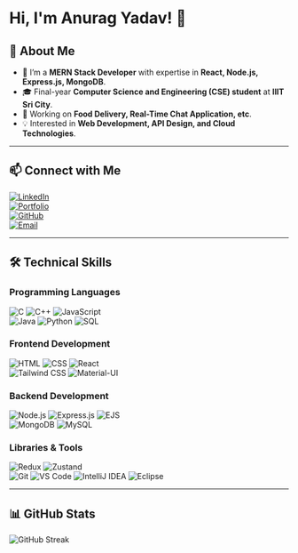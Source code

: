 # Hi, I'm Anurag Yadav! 👋

## 🚀 About Me
- 🌱 I’m a **MERN Stack Developer** with expertise in **React, Node.js, Express.js, MongoDB**.  
- 🎓 Final-year **Computer Science and Engineering (CSE) student** at **IIIT Sri City**.  
- 🔭 Working on **Food Delivery, Real-Time Chat Application, etc**.  
- 💡 Interested in **Web Development, API Design, and Cloud Technologies**.  

---

## 📫 Connect with Me  
[![LinkedIn](https://img.shields.io/badge/LinkedIn-blue?style=flat&logo=linkedin)](https://www.linkedin.com/in/anurag-yadav-39a7b9223/)  
[![Portfolio](https://img.shields.io/badge/Portfolio-%2312100E.svg?style=flat&logo=firefox)](https://anurag-yadav-portfolio.onrender.com/)  
[![GitHub](https://img.shields.io/badge/GitHub-%2312100E.svg?style=flat&logo=github)](https://github.com/Anuragyadav1)  
[![Email](https://img.shields.io/badge/Email-D14836?style=flat&logo=gmail&logoColor=white)](mailto:10anuragyadav2002@gmail.com)  

---

## 🛠️ Technical Skills  

### **Programming Languages**  
![C](https://img.shields.io/badge/C-00599C?style=flat&logo=c&logoColor=white) 
![C++](https://img.shields.io/badge/C++-00599C?style=flat&logo=c%2B%2B&logoColor=white) 
![JavaScript](https://img.shields.io/badge/JavaScript-F7DF1E?style=flat&logo=javascript&logoColor=black)  
![Java](https://img.shields.io/badge/Java-007396?style=flat&logo=java&logoColor=white) 
![Python](https://img.shields.io/badge/Python-3776AB?style=flat&logo=python&logoColor=white) 
![SQL](https://img.shields.io/badge/SQL-4479A1?style=flat&logo=mysql&logoColor=white)  

### **Frontend Development**  
![HTML](https://img.shields.io/badge/HTML5-E34F26?style=flat&logo=html5&logoColor=white) 
![CSS](https://img.shields.io/badge/CSS3-1572B6?style=flat&logo=css3&logoColor=white) 
![React](https://img.shields.io/badge/React-20232A?style=flat&logo=react&logoColor=61DAFB)  
![Tailwind CSS](https://img.shields.io/badge/TailwindCSS-%2338B2AC.svg?style=flat&logo=tailwind-css&logoColor=white) 
![Material-UI](https://img.shields.io/badge/MaterialUI-0081CB?style=flat&logo=material-ui&logoColor=white) 

### **Backend Development**  
![Node.js](https://img.shields.io/badge/Node.js-43853D?style=flat&logo=node.js&logoColor=white) 
![Express.js](https://img.shields.io/badge/Express.js-000000?style=flat&logo=express&logoColor=white) 
![EJS](https://img.shields.io/badge/EJS-88B04B?style=flat&logo=javascript&logoColor=black)  
![MongoDB](https://img.shields.io/badge/MongoDB-4EA94B?style=flat&logo=mongodb&logoColor=white) 
![MySQL](https://img.shields.io/badge/MySQL-4479A1?style=flat&logo=mysql&logoColor=white)  

### **Libraries & Tools**  
![Redux](https://img.shields.io/badge/Redux-764ABC?style=flat&logo=redux&logoColor=white) 
![Zustand](https://img.shields.io/badge/Zustand-%2320232A.svg?style=flat&logo=react&logoColor=white)  
![Git](https://img.shields.io/badge/Git-F05032?style=flat&logo=git&logoColor=white) 
![VS Code](https://img.shields.io/badge/VS%20Code-0078D4?style=flat&logo=visual-studio-code&logoColor=white) 
![IntelliJ IDEA](https://img.shields.io/badge/IntelliJ_IDEA-000000?style=flat&logo=intellij-idea&logoColor=white) 
![Eclipse](https://img.shields.io/badge/Eclipse-2C2255?style=flat&logo=eclipse&logoColor=white)  


---

## 📊 GitHub Stats  
![GitHub Streak](https://github-readme-streak-stats.herokuapp.com/?user=Anuragyadav1&theme=dark&hide_border=false)  
